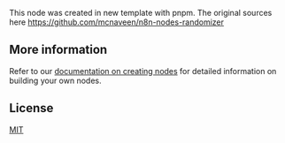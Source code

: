 This node was created in new template with pnpm. The original sources here https://github.com/mcnaveen/n8n-nodes-randomizer

## More information

Refer to our [documentation on creating nodes](https://docs.n8n.io/integrations/creating-nodes/) for detailed information on building your own nodes.

## License

[MIT](https://github.com/n8n-io/n8n-nodes-starter/blob/master/LICENSE.md)
